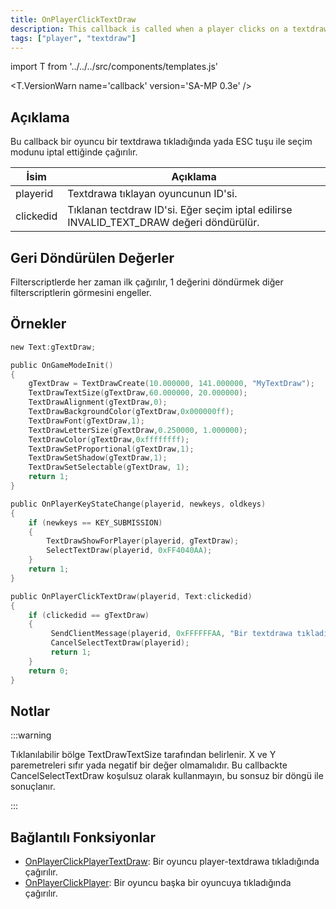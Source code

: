 ```yaml
---
title: OnPlayerClickTextDraw
description: This callback is called when a player clicks on a textdraw or cancels the select mode with the Escape key.
tags: ["player", "textdraw"]
---
```


import T from '../../../src/components/templates.js'

<T.VersionWarn name='callback' version='SA-MP 0.3e' />

## Açıklama

Bu callback bir oyuncu bir textdrawa tıkladığında yada ESC tuşu ile seçim modunu iptal ettiğinde çağırılır.

| İsim      | Açıklama                                                                               |
| --------- | -------------------------------------------------------------------------------------- |
| playerid  | Textdrawa tıklayan oyuncunun ID'si.                                                    |
| clickedid | Tıklanan tectdraw ID'si. Eğer seçim iptal edilirse INVALID_TEXT_DRAW değeri döndürülür.|

## Geri Döndürülen Değerler

Filterscriptlerde her zaman ilk çağırılır, 1 değerini döndürmek diğer filterscriptlerin görmesini engeller.

## Örnekler

```c
new Text:gTextDraw;

public OnGameModeInit()
{
    gTextDraw = TextDrawCreate(10.000000, 141.000000, "MyTextDraw");
    TextDrawTextSize(gTextDraw,60.000000, 20.000000);
    TextDrawAlignment(gTextDraw,0);
    TextDrawBackgroundColor(gTextDraw,0x000000ff);
    TextDrawFont(gTextDraw,1);
    TextDrawLetterSize(gTextDraw,0.250000, 1.000000);
    TextDrawColor(gTextDraw,0xffffffff);
    TextDrawSetProportional(gTextDraw,1);
    TextDrawSetShadow(gTextDraw,1);
    TextDrawSetSelectable(gTextDraw, 1);
    return 1;
}

public OnPlayerKeyStateChange(playerid, newkeys, oldkeys)
{
    if (newkeys == KEY_SUBMISSION)
    {
        TextDrawShowForPlayer(playerid, gTextDraw);
        SelectTextDraw(playerid, 0xFF4040AA);
    }
    return 1;
}

public OnPlayerClickTextDraw(playerid, Text:clickedid)
{
    if (clickedid == gTextDraw)
    {
         SendClientMessage(playerid, 0xFFFFFFAA, "Bir textdrawa tıkladın.");
         CancelSelectTextDraw(playerid);
         return 1;
    }
    return 0;
}
```

## Notlar

:::warning

Tıklanılabilir bölge TextDrawTextSize tarafından belirlenir. X ve Y paremetreleri sıfır yada negatif bir değer olmamalıdır. Bu callbackte CancelSelectTextDraw koşulsuz olarak kullanmayın, bu sonsuz bir döngü ile sonuçlanır.

:::

## Bağlantılı Fonksiyonlar

- [OnPlayerClickPlayerTextDraw](OnPlayerClickPlayerTextDraw.md): Bir oyuncu player-textdrawa tıkladığında çağırılır.
- [OnPlayerClickPlayer](OnPlayerClickPlayer.md): Bir oyuncu başka bir oyuncuya tıkladığında çağırılır.
